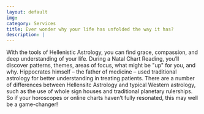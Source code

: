 ```yaml
---
layout: default
img: 
category: Services
title: Ever wonder why your life has unfolded the way it has? 
description: |
---
```

With the tools of Hellenistic Astrology, you can find grace, compassion, and deep understanding of your life. During a Natal Chart Reading, you’ll discover patterns, themes, areas of focus, what might be "up" for you, and why. Hippocrates himself – the father of medicine – used traditional astrology for better understanding in treating patients. There are a number of differences between Hellensitc Astrology and typical Western astrology, such as the use of whole sign houses and traditional planetary rulerships. So if your horoscopes or online charts haven’t fully resonated, this may well be a game-changer! 